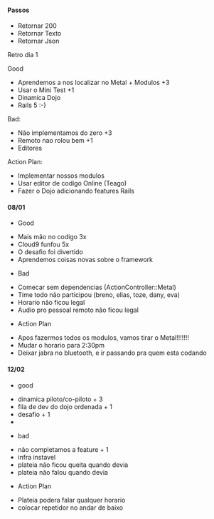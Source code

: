 #### Passos

- Retornar 200
- Retornar Texto
- Retornar Json

Retro dia 1

Good

- Aprendemos a nos localizar no Metal + Modulos +3
- Usar o Mini Test +1
- Dinamica Dojo
- Rails 5 :-)

Bad:

- Não implementamos do zero +3
- Remoto nao rolou bem +1
- Editores

Action Plan:

- Implementar nossos modulos
- Usar editor de codigo Online (Teago)
- Fazer o Dojo adicionando features Rails

#### 08/01

- Good

* Mais mão no codigo 3x
* Cloud9 funfou 5x
* O desafio foi divertido
* Aprendemos coisas novas sobre o framework

- Bad

* Comecar sem dependencias (ActionController::Metal)
* Time todo não participou (breno, elias, toze, dany, eva)
* Horario não ficou legal
* Audio pro pessoal remoto não ficou legal

- Action Plan

* Apos fazermos todos os modulos, vamos tirar o Metal!!!!!!!
* Mudar o horario para 2:30pm
* Deixar jabra no bluetooth, e ir passando pra quem esta codando
 
#### 12/02

- good
* dinamica piloto/co-piloto + 3
* fila de dev do dojo ordenada + 1
* desafio + 1
* 

- bad
* não completamos a feature + 1
* infra instavel
* plateia não ficou queita quando devia
* plateia não falou quando devia

- Action Plan

* Plateia podera falar qualquer horario
* colocar repetidor no andar de baixo